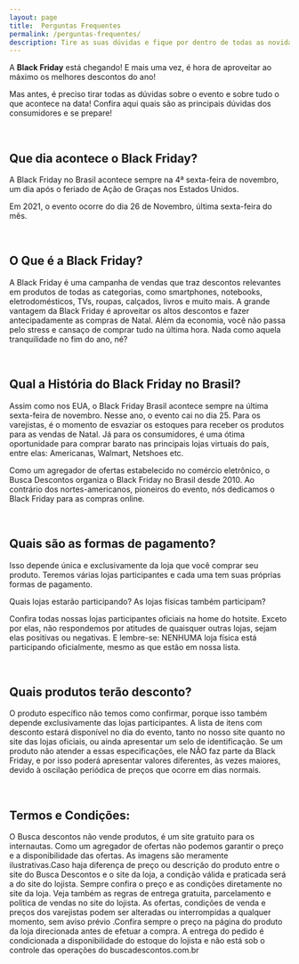 ```yaml
---
layout: page
title:  Perguntas Frequentes
permalink: /perguntas-frequentes/
description: Tire as suas dúvidas e fique por dentro de todas as novidades da Black Friday 2021
---
```


A **Black Friday** está chegando! E mais uma vez, é hora de aproveitar ao máximo os melhores descontos do ano!

Mas antes, é preciso tirar todas as dúvidas sobre o evento e sobre tudo o que acontece na data! Confira aqui quais são as principais dúvidas dos consumidores e se prepare!

<br />

## Que dia acontece o Black Friday?

A Black Friday no Brasil acontece sempre na 4ª sexta-feira de novembro, um dia após o feriado de Ação de Graças nos Estados Unidos.

Em 2021, o evento ocorre do dia 26 de Novembro, última sexta-feira do mês.

<br />

## O Que é a Black Friday?

A Black Friday é uma campanha de vendas que traz descontos relevantes em produtos de todas as categorias, como smartphones, notebooks, eletrodomésticos, TVs, roupas, calçados, livros e muito mais. A grande vantagem da Black Friday é aproveitar os altos descontos e fazer antecipadamente as compras de Natal. Além da economia, você não passa pelo stress e cansaço de comprar tudo na última hora. Nada como aquela tranquilidade no fim do ano, né?

<br />

## Qual a História do Black Friday no Brasil?

Assim como nos EUA, o Black Friday Brasil acontece sempre na última sexta-feira de novembro. Nesse ano, o evento cai no dia 25. Para os varejistas, é o momento de esvaziar os estoques para receber os produtos para as vendas de Natal. Já para os consumidores, é uma ótima oportunidade para comprar barato nas principais lojas virtuais do país, entre elas: Americanas, Walmart, Netshoes etc.

Como um agregador de ofertas estabelecido no comércio eletrônico, o Busca Descontos organiza o Black Friday no Brasil desde 2010. Ao contrário dos nortes-americanos, pioneiros do evento, nós dedicamos o Black Friday para as compras online.

<br />

## Quais são as formas de pagamento?

Isso depende única e exclusivamente da loja que você comprar seu produto. Teremos várias lojas participantes e cada uma tem suas próprias formas de pagamento.

Quais lojas estarão participando? As lojas físicas também participam?

Confira todas nossas lojas participantes oficiais na home do hotsite. Exceto por elas, não respondemos por atitudes de quaisquer outras lojas, sejam elas positivas ou negativas. E lembre-se: NENHUMA loja física está participando oficialmente, mesmo as que estão em nossa lista.

<br />

## Quais produtos terão desconto?

O produto específico não temos como confirmar, porque isso também depende exclusivamente das lojas participantes. A lista de itens com desconto estará disponível no dia do evento, tanto no nosso site quanto no site das lojas oficiais, ou ainda apresentar um selo de identificação. Se um produto não atender a essas especificações, ele NÃO faz parte da Black Friday, e por isso poderá apresentar valores diferentes, às vezes maiores, devido à oscilação periódica de preços que ocorre em dias normais.

<br />

## Termos e Condições:

O Busca descontos não vende produtos, é um site gratuito para os internautas. Como um agregador de ofertas não podemos garantir o preço e a disponibilidade das ofertas. As imagens são meramente ilustrativas.Caso haja diferença de preço ou descrição do produto entre o site do Busca Descontos e o site da loja, a condição válida e praticada será a do site do lojista. Sempre confira o preço e as condições diretamente no site da loja. Veja também as regras de entrega gratuita, parcelamento e política de vendas no site do lojista. As ofertas, condições de venda e preços dos varejistas podem ser alteradas ou interrompidas a qualquer momento, sem aviso prévio .Confira sempre o preço na página do produto da loja direcionada antes de efetuar a compra. A entrega do pedido é condicionada a disponibilidade do estoque do lojista e não está sob o controle das operações do buscadescontos.com.br
